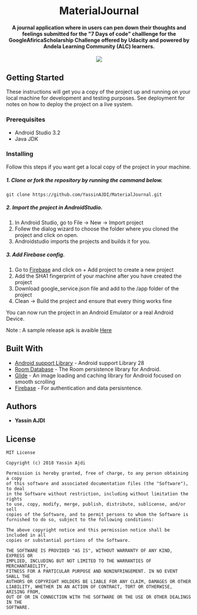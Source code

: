 
<h1 align="center">MaterialJournal</h1>
<h4 align="center">
	A journal application where in users can pen down their thoughts and feelings submitted for the "7 Days of code" challlenge for 	the GoogleAfiricaScholarship Challenge offered by Udacity and powered by Andela Learning Community (ALC) learners.
</h4>
<p align="center">
	<a href="https://codeclimate.com/github/YassinAJDI/MaterialJournal/maintainability">
		<img 	src="https://api.codeclimate.com/v1/badges/fd0e4471ce83727e2a97/maintainability" />
	</a>
</p>

## Getting Started
These instructions will get you a copy of the project up and running on your local machine for development and testing purposes. See deployment for notes on how to deploy the project on a live system.

### Prerequisites

* Android Studio 3.2
* Java JDK

### Installing

Follow this steps if you want get a local copy of the project in your machine.

##### 1. Clone or fork the repository by running the cammand below.
	
	git clone https://github.com/YassinAJDI/MaterialJournal.git

##### 2. Import the project in AndroidStudio.
1. In Android Studio, go to File -> New -> Import project
2. Follew the dialog wizard to choose the folder where you cloned the project and click on open.
3. Androidstudio imports the projects and builds it for you. 

##### 3. Add Firebase config.
1. Go to [Firebase](https://console.firebase.google.com/) and click on + Add project to create a new project
2. Add the SHA1 fingerprint of your machine after you have created the project
3. Download google_service.json file and add to the /app folder of the project
4. Clean -> Build the project and ensure that every thing works fine 

You can now run the project in an Android Emulator or a real Android Device.

Note : A sample release apk is avaible [Here](app/release/app-release.apk) 

## Built With

* [Android support Library](https://developer.android.com/topic/libraries/support-library/revisions) - Android support Library 28
* [Room Database](https://developer.android.com/topic/libraries/architecture/room) - The Room persistence library for Android.
* [Glide](https://github.com/bumptech/glide) - An image loading and caching library for Android focused on smooth scrolling 
* [Firebase](https://firebase.google.com/) - For authentication and data persisntence.


## Authors

* **Yassin AJDI**


## License

```
MIT License

Copyright (c) 2018 Yassin Ajdi

Permission is hereby granted, free of charge, to any person obtaining a copy
of this software and associated documentation files (the "Software"), to deal
in the Software without restriction, including without limitation the rights
to use, copy, modify, merge, publish, distribute, sublicense, and/or sell
copies of the Software, and to permit persons to whom the Software is
furnished to do so, subject to the following conditions:

The above copyright notice and this permission notice shall be included in all
copies or substantial portions of the Software.

THE SOFTWARE IS PROVIDED "AS IS", WITHOUT WARRANTY OF ANY KIND, EXPRESS OR
IMPLIED, INCLUDING BUT NOT LIMITED TO THE WARRANTIES OF MERCHANTABILITY,
FITNESS FOR A PARTICULAR PURPOSE AND NONINFRINGEMENT. IN NO EVENT SHALL THE
AUTHORS OR COPYRIGHT HOLDERS BE LIABLE FOR ANY CLAIM, DAMAGES OR OTHER
LIABILITY, WHETHER IN AN ACTION OF CONTRACT, TORT OR OTHERWISE, ARISING FROM,
OUT OF OR IN CONNECTION WITH THE SOFTWARE OR THE USE OR OTHER DEALINGS IN THE
SOFTWARE.
```
